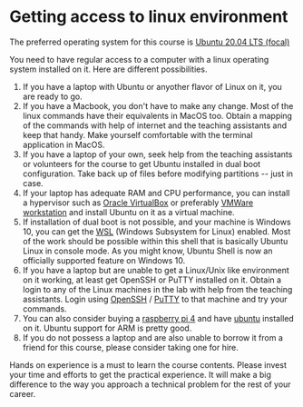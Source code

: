 # Getting access to linux environment

The preferred operating system for this course is [Ubuntu 20.04 LTS (focal)](https://ubuntu.com/download/desktop)

You need to have regular access to a computer with a linux operating system installed on it. Here are different possibilities.

1. If you have a laptop with Ubuntu or anyother flavor of Linux on it, you are ready to go.
2. If you have a Macbook, you don't have to make any change. Most of the linux commands have their equivalents in MacOS too. Obtain a mapping of the commands with help of internet and the teaching assistants and keep that handy. Make yourself comfortable with the terminal application in MacOS.
3.  If you have a laptop of your own, seek help from the teaching assistants or volunteers for the course to get Ubuntu installed in dual boot configuration. Take back up of files before modifying partitions -- just in case.
4.  If your laptop has adequate RAM and CPU performance, you can install a hypervisor such as [Oracle VirtualBox](https://www.virtualbox.org/) or preferably [VMWare workstation](https://www.vmware.com/in/products/workstation-player.html) and install Ubuntu on it as a virtual machine.
5.  If installation of dual boot is not possible, and your machine is Windows 10, you can get the [WSL](https://docs.microsoft.com/en-us/windows/wsl/install-win10) (Windows Subsystem for Linux) enabled. Most of the work should be possible within this shell that is basically Ubuntu Linux in console mode. As you might know, Ubuntu Shell is now an officially supported feature on Windows 10.
6.  If you have a laptop but are unable to get a Linux/Unix like environment on it working, at least get OpenSSH or PuTTY installed on it. Obtain a login to any of the Linux machines in the lab with help from the teaching assistants. Login using [OpenSSH](https://docs.microsoft.com/en-us/windows-server/administration/openssh/openssh_install_firstuse) / [PuTTY](https://www.putty.org/) to that machine and try your commands.
7. You can also consider buying a [raspberry pi 4](https://www.raspberrypi.org/products/raspberry-pi-4-model-b/) and have [ubuntu](https://ubuntu.com/raspberry-pi) installed on it. Ubuntu support for ARM is pretty good. 
8.  If you do not possess a laptop and are also unable to borrow it from a friend for this course, please consider taking one for hire.

Hands on experience is a must to learn the course contents. Please invest your time and efforts to get the practical experience. It will make a big difference to the way you approach a technical problem for the rest of your career.
